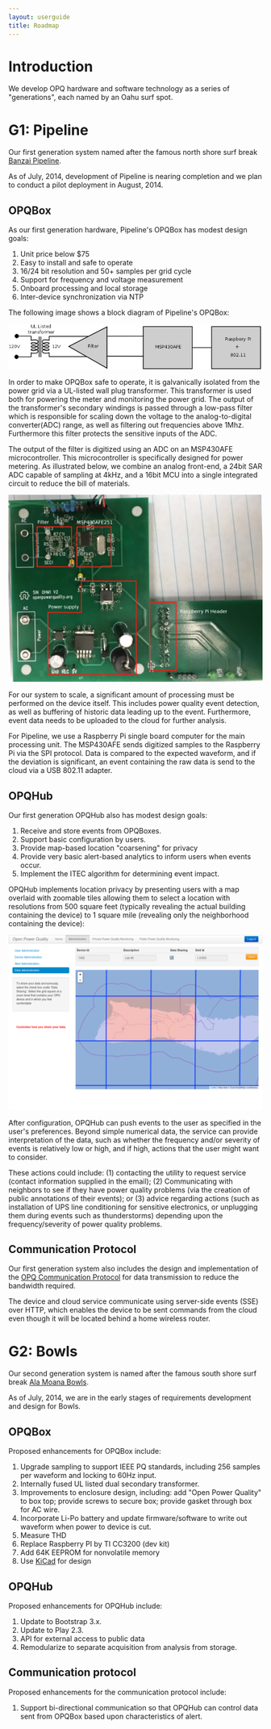 ```yaml
---
layout: userguide
title: Roadmap
---
```


# Introduction

We develop OPQ hardware and software technology as a series of "generations", each named by an Oahu surf spot. 

# G1: Pipeline

Our first generation system named after the famous north shore surf break [Banzai Pipeline](http://en.wikipedia.org/wiki/Banzai_Pipeline).

As of July, 2014, development of Pipeline is nearing completion and we plan to conduct a pilot deployment in August, 2014.

## OPQBox

As our first generation hardware, Pipeline's OPQBox has modest design goals:

  1. Unit price below $75
  2. Easy to install and safe to operate
  3. 16/24 bit resolution and 50+ samples per grid cycle
  4. Support for frequency and voltage measurement
  5. Onboard processing and local storage
  6. Inter-device synchronization via NTP

The following image shows a block diagram of Pipeline's OPQBox:

<img src="../images/hardware-block-diagram.png" class="center-block img-responsive">

In order to make OPQBox safe to operate, it is galvanically isolated from the power grid via a UL-listed wall plug transformer. This transformer is used both for powering the meter and monitoring the power grid. The output of the transformer's secondary windings is passed through a low-pass filter which is responsible for scaling down the voltage to the analog-to-digital converter(ADC) range, as well as filtering out frequencies above 1Mhz. Furthermore this filter protects the sensitive inputs of the ADC.

The output of the filter is digitized using an ADC on an MSP430AFE microcontroller. This microcontroller is specifically designed for power metering. As illustrated below, we combine an analog front-end, a 24bit SAR ADC capable of sampling at 4kHz, and a 16bit MCU into a single integrated circuit to reduce the bill of materials. 

<img src="../images/board3.png" class="center-block img-responsive">

For our system to scale, a significant amount of processing must be performed on the device itself. This includes power quality event detection, as well as buffering of historic data leading up to the event. Furthermore, event data needs to be uploaded to the cloud for further analysis. 

For Pipeline, we use a Raspberry Pi single board computer for the main processing unit. The MSP430AFE sends digitized samples to the Raspberry Pi via the SPI protocol. Data is compared to the expected waveform, and if the deviation is significant, an event containing the raw data is send to the cloud via a USB 802.11 adapter. 

## OPQHub

Our first generation OPQHub also has modest design goals:

  1. Receive and store events from OPQBoxes.
  2. Support basic configuration by users.
  3. Provide map-based location "coarsening" for privacy 
  4. Provide very basic alert-based analytics to inform users when events occur. 
  5. Implement the ITEC algorithm for determining event impact.

OPQHub implements location privacy by presenting users with a map overlaid with zoomable tiles allowing them to select a location with resolutions from 500 square feet (typically revealing the actual building containing the device) to 1 square mile (revealing only the neighborhood containing the device):

<img src="../images/cloud-grid.png" class="center-block img-responsive">

After configuration, OPQHub can push events to the user as specified in the user's preferences.  Beyond simple numerical data, the service can provide interpretation of the data, such as whether the frequency and/or severity of events is relatively low or high, and if high, actions that the user might want to consider.  

These actions could include: (1) contacting the utility to request service (contact information supplied in the email); (2) Communicating with neighbors to see if they have power quality problems (via the creation of public annotations of their events); or (3) advice regarding actions (such as installation of UPS line conditioning for sensitive electronics, or unplugging them during events such as thunderstorms) depending upon the frequency/severity of power quality problems.

## Communication Protocol

Our first generation system also includes the design and implementation of the [OPQ Communication Protocol](https://github.com/openpowerquality/opq/wiki/OPQ-Communication-Protocol) for data transmission to reduce the bandwidth required. 

The device and cloud service communicate using server-side events (SSE) over HTTP, which enables the device to be sent commands from the cloud even though it will be located behind a home wireless router.

# G2: Bowls

Our second generation system is named after the famous south shore surf break [Ala Moana Bowls](http://www.surf-oahu.com/surf_breaks/south_shore/bowls_kaisers.php).

As of July, 2014, we are in the early stages of requirements development and design for Bowls.
 
## OPQBox

Proposed enhancements for OPQBox include:

  1. Upgrade sampling to support IEEE PQ standards, including 256 samples per waveform and locking to 60Hz input.
  2. Internally fused UL listed dual secondary transformer.
  3. Improvements to enclosure design, including: add "Open Power Quality" to box top; provide screws to secure box; provide gasket through box for AC wire.
  4. Incorporate Li-Po battery and update firmware/software to write out waveform when power to device is cut.
  5. Measure THD
  6. Replace Raspberry PI by TI CC3200 (dev kit)
  7. Add 64K EEPROM for nonvolatile memory
  8. Use [KiCad](http://www.kicad-pcb.org/display/KICAD/KiCad+EDA+Software+Suite) for design
  
## OPQHub

Proposed enhancements for OPQHub include:

  1. Update to Bootstrap 3.x.
  2. Update to Play 2.3.
  3. API for external access to public data
  4. Remodularize to separate acquisition from analysis from storage. 
  
## Communication protocol

Proposed enhancements for the communication protocol include:

  1. Support bi-directional communication so that OPQHub can control data sent from OPQBox based upon characteristics of alert.
  
  
  


 
 








